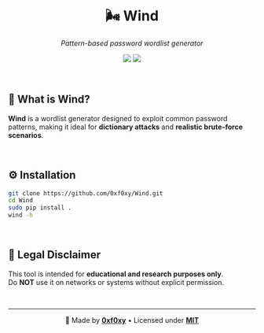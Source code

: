 <h1 align="center">🌬️ Wind</h1>
<p align="center"><em>Pattern-based password wordlist generator</em></p>

<p align="center">
  <a href="https://www.python.org/"><img src="https://img.shields.io/badge/Python-3.10+-3776AB?style=flat&logo=python&logoColor=white"/></a>
  <a href="https://opensource.org/licenses/MIT"><img src="https://img.shields.io/badge/license-MIT-3DA639?style=flat&logo=OpenSourceInitiative&logoColor=white"/></a>
</p>

<br>

## 🧠 What is Wind?

**Wind** is a wordlist generator designed to exploit common password patterns, making it ideal for **dictionary attacks** and **realistic brute-force scenarios**.

<br>

## ⚙️ Installation

```bash
git clone https://github.com/0xf0xy/Wind.git
cd Wind
sudo pip install .
wind -h
```

<br>

## 🔐 Legal Disclaimer

This tool is intended for **educational and research purposes only**.  
Do **NOT** use it on networks or systems without explicit permission.

<br>

___
<p align="center">
  🦊 Made by <a href="https://github.com/0xf0xy" target="_blank"><b>0xf0xy</b></a> • 
  Licensed under <a href="./LICENSE"><b>MIT</b></a>
</p>
